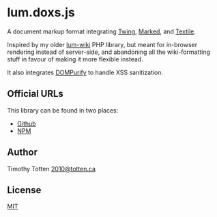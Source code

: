# lum.doxs.js

A document markup format integrating [Twing], [Marked], and [Textile].

Inspired by my older [lum-wiki] PHP library, but meant for in-browser 
rendering instead of server-side, and abandoning all the wiki-formatting 
stuff in favour of making it more flexible instead.

It also integrates [DOMPurify] to handle XSS sanitization.

## Official URLs

This library can be found in two places:

 * [Github](https://github.com/supernovus/lum.doxs.js)
 * [NPM](https://www.npmjs.com/package/@lumjs/doxs)

## Author

Timothy Totten <2010@totten.ca>

## License

[MIT](https://spdx.org/licenses/MIT.html)

[Twing]: https://github.com/NightlyCommit/twing
[Marked]: https://github.com/markedjs/marked
[Textile]: https://github.com/borgar/textile-js
[DOMPurify]: https://github.com/cure53/DOMPurify
[lum-wiki]: https://github.com/supernovus/lum.wiki.php
